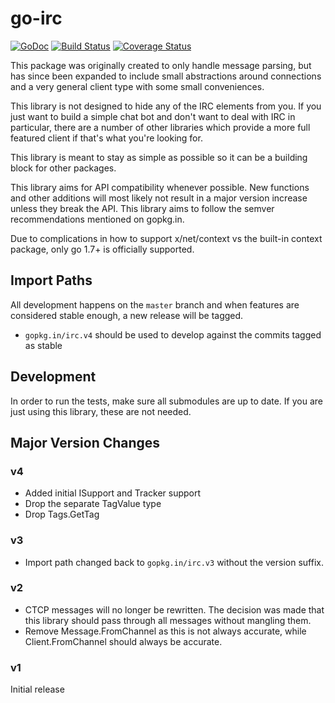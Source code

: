 # go-irc

[![GoDoc](https://img.shields.io/badge/doc-GoDoc-blue.svg)](https://godoc.org/github.com/go-irc/irc)
[![Build Status](https://img.shields.io/github/workflow/status/go-irc/irc/CI.svg)](https://github.com/go-irc/irc/actions)
[![Coverage Status](https://img.shields.io/coveralls/go-irc/irc.svg)](https://coveralls.io/github/go-irc/irc?branch=master)

This package was originally created to only handle message parsing,
but has since been expanded to include small abstractions around
connections and a very general client type with some small
conveniences.

This library is not designed to hide any of the IRC elements from
you. If you just want to build a simple chat bot and don't want to
deal with IRC in particular, there are a number of other libraries
which provide a more full featured client if that's what you're
looking for.

This library is meant to stay as simple as possible so it can be a
building block for other packages.

This library aims for API compatibility whenever possible. New
functions and other additions will most likely not result in a major
version increase unless they break the API. This library aims to
follow the semver recommendations mentioned on gopkg.in.

Due to complications in how to support x/net/context vs the built-in context
package, only go 1.7+ is officially supported.

## Import Paths

All development happens on the `master` branch and when features are
considered stable enough, a new release will be tagged.

* `gopkg.in/irc.v4` should be used to develop against the commits
  tagged as stable

## Development

In order to run the tests, make sure all submodules are up to date. If you are
just using this library, these are not needed.

## Major Version Changes

### v4

- Added initial ISupport and Tracker support
- Drop the separate TagValue type
- Drop Tags.GetTag

### v3

- Import path changed back to `gopkg.in/irc.v3` without the version suffix.

### v2

- CTCP messages will no longer be rewritten. The decision was made that this
  library should pass through all messages without mangling them.
- Remove Message.FromChannel as this is not always accurate, while
  Client.FromChannel should always be accurate.

### v1

Initial release
